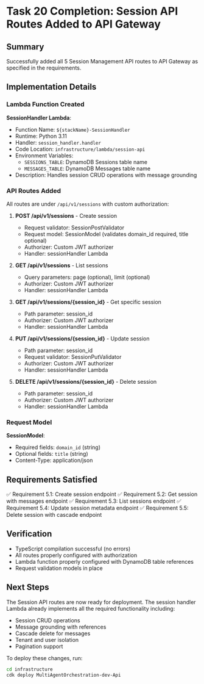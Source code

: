 # Task 20 Completion: Session API Routes Added to API Gateway

## Summary

Successfully added all 5 Session Management API routes to API Gateway as specified in the requirements.

## Implementation Details

### Lambda Function Created

**SessionHandler Lambda**:
- Function Name: `${stackName}-SessionHandler`
- Runtime: Python 3.11
- Handler: `session_handler.handler`
- Code Location: `infrastructure/lambda/session-api`
- Environment Variables:
  - `SESSIONS_TABLE`: DynamoDB Sessions table name
  - `MESSAGES_TABLE`: DynamoDB Messages table name
- Description: Handles session CRUD operations with message grounding

### API Routes Added

All routes are under `/api/v1/sessions` with custom authorization:

1. **POST /api/v1/sessions** - Create session
   - Request validator: SessionPostValidator
   - Request model: SessionModel (validates domain_id required, title optional)
   - Authorizer: Custom JWT authorizer
   - Handler: sessionHandler Lambda

2. **GET /api/v1/sessions** - List sessions
   - Query parameters: page (optional), limit (optional)
   - Authorizer: Custom JWT authorizer
   - Handler: sessionHandler Lambda

3. **GET /api/v1/sessions/{session_id}** - Get specific session
   - Path parameter: session_id
   - Authorizer: Custom JWT authorizer
   - Handler: sessionHandler Lambda

4. **PUT /api/v1/sessions/{session_id}** - Update session
   - Path parameter: session_id
   - Request validator: SessionPutValidator
   - Authorizer: Custom JWT authorizer
   - Handler: sessionHandler Lambda

5. **DELETE /api/v1/sessions/{session_id}** - Delete session
   - Path parameter: session_id
   - Authorizer: Custom JWT authorizer
   - Handler: sessionHandler Lambda

### Request Model

**SessionModel**:
- Required fields: `domain_id` (string)
- Optional fields: `title` (string)
- Content-Type: application/json

## Requirements Satisfied

✅ Requirement 5.1: Create session endpoint
✅ Requirement 5.2: Get session with messages endpoint
✅ Requirement 5.3: List sessions endpoint
✅ Requirement 5.4: Update session metadata endpoint
✅ Requirement 5.5: Delete session with cascade endpoint

## Verification

- TypeScript compilation successful (no errors)
- All routes properly configured with authorization
- Lambda function properly configured with DynamoDB table references
- Request validation models in place

## Next Steps

The Session API routes are now ready for deployment. The session handler Lambda already implements all the required functionality including:
- Session CRUD operations
- Message grounding with references
- Cascade delete for messages
- Tenant and user isolation
- Pagination support

To deploy these changes, run:
```bash
cd infrastructure
cdk deploy MultiAgentOrchestration-dev-Api
```
